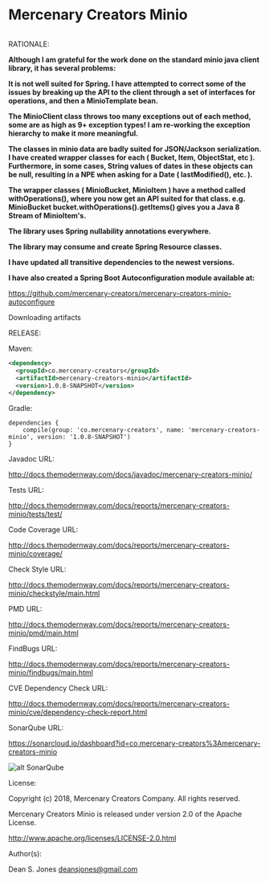 Mercenary Creators Minio
======

![<MERC>](http://docs.themodernway.com/merc5.png)

RATIONALE:


__Although I am grateful for the work done on the standard minio java client library, it has several problems:__

__It is not well suited for Spring. I have attempted to correct some of the issues by breaking up the API to the client through a set of interfaces for operations, and then a MinioTemplate bean.__

__The MinioClient class throws too many exceptions out of each method, some are as high as 9+ exception types! I am re-working the exception hierarchy to make it more meaningful.__

__The classes in minio data are badly suited for JSON/Jackson serialization. I have created wrapper classes for each ( Bucket, Item, ObjectStat, etc ). Furthermore, in some cases, String values of dates
in these objects can be null, resulting in a NPE when asking for a Date ( lastModified(), etc. ).__

__The wrapper classes ( MinioBucket, MinioItem ) have a method called withOperations(), where you now
get an API suited for that class. e.g. MinioBucket bucket.withOperations().getItems() gives you a
Java 8 Stream of MinioItem's.__

__The library uses Spring nullability annotations everywhere.__

__The library may consume and create Spring Resource classes.__

__I have updated all transitive dependencies to the newest versions.__

__I have also created a Spring Boot Autoconfiguration module available at:__

https://github.com/mercenary-creators/mercenary-creators-minio-autoconfigure

Downloading artifacts

RELEASE:

Maven:
```xml
<dependency>
  <groupId>co.mercenary-creators</groupId>
  <artifactId>mercenary-creators-minio</artifactId>
  <version>1.0.8-SNAPSHOT</version>
</dependency>
```
Gradle:
```
dependencies {
    compile(group: 'co.mercenary-creators', name: 'mercenary-creators-minio', version: '1.0.8-SNAPSHOT')
}
```
Javadoc URL:

http://docs.themodernway.com/docs/javadoc/mercenary-creators-minio/

Tests URL:

http://docs.themodernway.com/docs/reports/mercenary-creators-minio/tests/test/

Code Coverage URL:

http://docs.themodernway.com/docs/reports/mercenary-creators-minio/coverage/

Check Style URL:

http://docs.themodernway.com/docs/reports/mercenary-creators-minio/checkstyle/main.html

PMD URL:

http://docs.themodernway.com/docs/reports/mercenary-creators-minio/pmd/main.html

FindBugs URL:

http://docs.themodernway.com/docs/reports/mercenary-creators-minio/findbugs/main.html

CVE Dependency Check URL:

http://docs.themodernway.com/docs/reports/mercenary-creators-minio/cve/dependency-check-report.html

SonarQube URL:

https://sonarcloud.io/dashboard?id=co.mercenary-creators%3Amercenary-creators-minio

![alt SonarQube](https://sonarcloud.io/api/project_badges/measure?project=co.mercenary-creators%3Amercenary-creators-minio&metric=alert_status "SonarQube")

License:

Copyright (c) 2018, Mercenary Creators Company. All rights reserved.

Mercenary Creators Minio is released under version 2.0 of the Apache License.

http://www.apache.org/licenses/LICENSE-2.0.html

Author(s):

Dean S. Jones
deansjones@gmail.com
